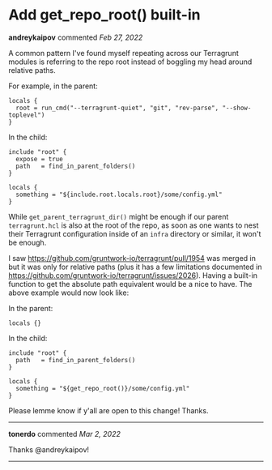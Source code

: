 # Add get_repo_root() built-in

**andreykaipov** commented *Feb 27, 2022*

A common pattern I've found myself repeating across our Terragrunt modules is referring to the repo root instead of boggling my head around relative paths.

For example, in the parent:
```hcl
locals {
  root = run_cmd("--terragrunt-quiet", "git", "rev-parse", "--show-toplevel")
}
```

In the child:
```hcl
include "root" {
  expose = true
  path   = find_in_parent_folders()
}

locals {
  something = "${include.root.locals.root}/some/config.yml"
}
```

While `get_parent_terragrunt_dir()` might be enough if our parent `terragrunt.hcl` is also at the root of the repo, as soon as one wants to nest their Terragrunt configuration inside of an `infra` directory or similar, it won't be enough.

I saw https://github.com/gruntwork-io/terragrunt/pull/1954 was merged in but it was only for relative paths (plus it has a few limitations documented in https://github.com/gruntwork-io/terragrunt/issues/2026). Having a built-in function to get the absolute path equivalent would be a nice to have. The above example would now look like:

In the parent:
```hcl
locals {}
```

In the child:
```hcl
include "root" {
  path   = find_in_parent_folders()
}

locals {
  something = "${get_repo_root()}/some/config.yml"
}
```

Please lemme know if y'all are open to this change! Thanks.
<br />
***


**tonerdo** commented *Mar 2, 2022*

Thanks @andreykaipov!
***

